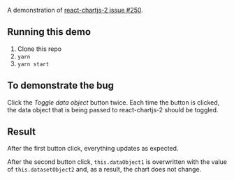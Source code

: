 A demonstration of [react-chartjs-2 issue #250](https://github.com/jerairrest/react-chartjs-2/issues/250).

## Running this demo

1. Clone this repo
2. `yarn`
3. `yarn start`

## To demonstrate the bug

Click the *Toggle data object* button twice. Each time the button is clicked,
the data object that is being passed to react-chartjs-2 should be toggled.

## Result

After the first button click, everything updates as expected.

After the second button click, `this.dataObject1` is overwritten with the value
of `this.datasetObject2` and, as a result, the chart does not change.
